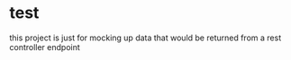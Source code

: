 # test

this project is just for mocking up data that would be returned from a rest controller endpoint
